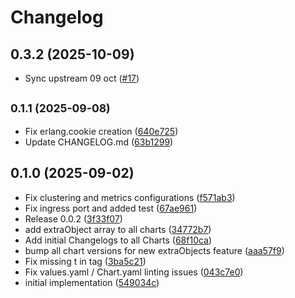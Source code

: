 # Changelog

## 0.3.2 (2025-10-09)

* Sync upstream 09 oct ([#17](https://github.com/GitGuardian/gitguardian-helm-charts/pull/17))

## <small>0.1.1 (2025-09-08)</small>

* Fix erlang.cookie creation ([640e725](https://github.com/GitGuardian/gitguardian-helm-charts/commit/640e725))
* Update CHANGELOG.md ([63b1299](https://github.com/GitGuardian/gitguardian-helm-charts/commit/63b1299))

## 0.1.0 (2025-09-02)

* Fix clustering and metrics configurations ([f571ab3](https://github.com/GitGuardian/gitguardian-helm-charts/commit/f571ab3))
* Fix ingress port and added test ([67ae961](https://github.com/GitGuardian/gitguardian-helm-charts/commit/67ae961))
* Release 0.0.2 ([3f33f07](https://github.com/GitGuardian/gitguardian-helm-charts/commit/3f33f07))
* add extraObject array to all charts ([34772b7](https://github.com/GitGuardian/gitguardian-helm-charts/commit/34772b7))
* Add initial Changelogs to all Charts ([68f10ca](https://github.com/GitGuardian/gitguardian-helm-charts/commit/68f10ca))
* bump all chart versions for new extraObjects feature ([aaa57f9](https://github.com/GitGuardian/gitguardian-helm-charts/commit/aaa57f9))
* Fix missing t in tag ([3ba5c21](https://github.com/GitGuardian/gitguardian-helm-charts/commit/3ba5c21))
* Fix values.yaml / Chart.yaml linting issues ([043c7e0](https://github.com/GitGuardian/gitguardian-helm-charts/commit/043c7e0))
* initial implementation ([549034c](https://github.com/GitGuardian/gitguardian-helm-charts/commit/549034c))
